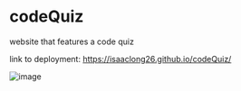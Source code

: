 # codeQuiz

website that features a code quiz 

link to deployment: https://isaaclong26.github.io/codeQuiz/

![image](https://user-images.githubusercontent.com/54558961/133310577-1ed14dea-252d-4979-90c3-cf8daca3a3b8.png)
